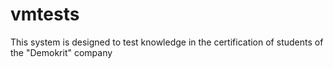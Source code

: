 # vmtests
This system is designed to test knowledge in the certification of students of the "Demokrit" company
